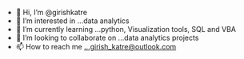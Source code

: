 - 👋 Hi, I’m @girishkatre
- 👀 I’m interested in ...data analytics  
- 🌱 I’m currently learning ...python, Visualization tools, SQL and VBA
- 💞️ I’m looking to collaborate on ...data analytics projects
- 📫 How to reach me ...girish_katre@outlook.com

<!---
girishkatre/girishkatre is a ✨ special ✨ repository because its `README.md` (this file) appears on your GitHub profile.
You can click the Preview link to take a look at your changes.
--->
